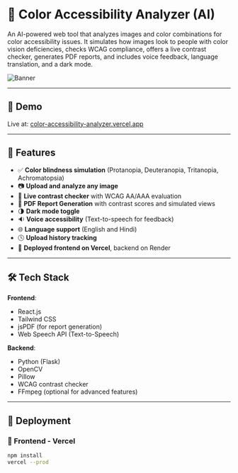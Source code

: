 # 🎨 Color Accessibility Analyzer (AI)

An AI-powered web tool that analyzes images and color combinations for color accessibility issues. It simulates how images look to people with color vision deficiencies, checks WCAG compliance, offers a live contrast checker, generates PDF reports, and includes voice feedback, language translation, and a dark mode.

![Banner](assets/banner.png) <!-- Add a banner image if you want -->

---

## 📸 Demo

Live at: [color-accessibility-analyzer.vercel.app](https://color-accessibility-analyzer.vercel.app)

---

## 🧠 Features

- ✅ **Color blindness simulation** (Protanopia, Deuteranopia, Tritanopia, Achromatopsia)
- 📷 **Upload and analyze any image**
- 🧮 **Live contrast checker** with WCAG AA/AAA evaluation
- 📄 **PDF Report Generation** with contrast scores and simulated views
- 🌗 **Dark mode toggle**
- 🔉 **Voice accessibility** (Text-to-speech for feedback)
- 🌐 **Language support** (English and Hindi)
- 🕓 **Upload history tracking**
- 🚀 **Deployed frontend on Vercel**, backend on Render

---

## 🛠️ Tech Stack

**Frontend**:  
- React.js  
- Tailwind CSS  
- jsPDF (for report generation)  
- Web Speech API (Text-to-Speech)  

**Backend**:  
- Python (Flask)  
- OpenCV  
- Pillow  
- WCAG contrast checker  
- FFmpeg (optional for advanced features)

---

## 🚀 Deployment

### 🔹 Frontend - Vercel

```bash
npm install
vercel --prod
